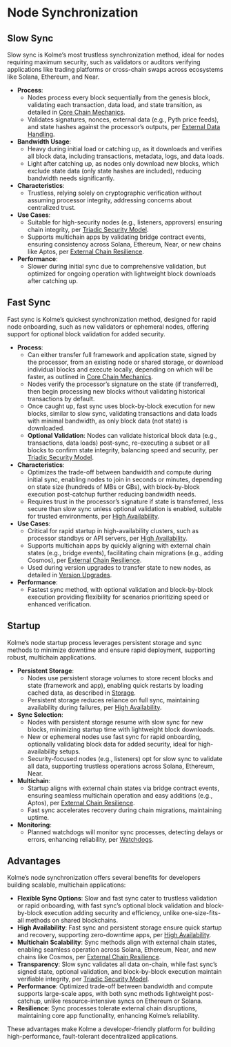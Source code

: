 # Node Synchronization

<!-- toc -->

## Slow Sync

Slow sync is Kolme’s most trustless synchronization method, ideal for nodes requiring maximum security, such as validators or auditors verifying applications like trading platforms or cross-chain swaps across ecosystems like Solana, Ethereum, and Near.

- **Process**:
  - Nodes process every block sequentially from the genesis block, validating each transaction, data load, and state transition, as detailed in [Core Chain Mechanics](core-mechanics.md).
  - Validates signatures, nonces, external data (e.g., Pyth price feeds), and state hashes against the processor’s outputs, per [External Data Handling](external-data.md).
- **Bandwidth Usage**:
  - Heavy during initial load or catching up, as it downloads and verifies all block data, including transactions, metadata, logs, and data loads.
  - Light after catching up, as nodes only download new blocks, which exclude state data (only state hashes are included), reducing bandwidth needs significantly.
- **Characteristics**:
  - Trustless, relying solely on cryptographic verification without assuming processor integrity, addressing concerns about centralized trust.
- **Use Cases**:
  - Suitable for high-security nodes (e.g., listeners, approvers) ensuring chain integrity, per [Triadic Security Model](triadic-security.md).
  - Supports multichain apps by validating bridge contract events, ensuring consistency across Solana, Ethereum, Near, or new chains like Aptos, per [External Chain Resilience](external-chain-resilience.md).
- **Performance**:
  - Slower during initial sync due to comprehensive validation, but optimized for ongoing operation with lightweight block downloads after catching up.

## Fast Sync

Fast sync is Kolme’s quickest synchronization method, designed for rapid node onboarding, such as new validators or ephemeral nodes, offering support for optional block validation for added security.

- **Process**:
  - Can either transfer full framework and application state, signed by the processor, from an existing node or shared storage, or download individual blocks and execute locally, depending on which will be faster, as outlined in [Core Chain Mechanics](core-mechanics.md).
  - Nodes verify the processor’s signature on the state (if transferred), then begin processing new blocks without validating historical transactions by default.
  - Once caught up, fast sync uses block-by-block execution for new blocks, similar to slow sync, validating transactions and data loads with minimal bandwidth, as only block data (not state) is downloaded.
  - **Optional Validation**: Nodes can validate historical block data (e.g., transactions, data loads) post-sync, re-executing a subset or all blocks to confirm state integrity, balancing speed and security, per [Triadic Security Model](triadic-security.md).
- **Characteristics**:
  - Optimizes the trade-off between bandwidth and compute during initial sync, enabling nodes to join in seconds or minutes, depending on state size (hundreds of MBs or GBs), with block-by-block execution post-catchup further reducing bandwidth needs.
  - Requires trust in the processor’s signature if state is transferred, less secure than slow sync unless optional validation is enabled, suitable for trusted environments, per [High Availability](high-availability.md).
- **Use Cases**:
  - Critical for rapid startup in high-availability clusters, such as processor standbys or API servers, per [High Availability](high-availability.md).
  - Supports multichain apps by quickly aligning with external chain states (e.g., bridge events), facilitating chain migrations (e.g., adding Cosmos), per [External Chain Resilience](external-chain-resilience.md).
  - Used during version upgrades to transfer state to new nodes, as detailed in [Version Upgrades](version-upgrades.md).
- **Performance**:
  - Fastest sync method, with optional validation and block-by-block execution providing flexibility for scenarios prioritizing speed or enhanced verification.

## Startup

Kolme’s node startup process leverages persistent storage and sync methods to minimize downtime and ensure rapid deployment, supporting robust, multichain applications.

- **Persistent Storage**:
  - Nodes use persistent storage volumes to store recent blocks and state (framework and app), enabling quick restarts by loading cached data, as described in [Storage](storage.md).
  - Persistent storage reduces reliance on full sync, maintaining availability during failures, per [High Availability](high-availability.md).
- **Sync Selection**:
  - Nodes with persistent storage resume with slow sync for new blocks, minimizing startup time with lightweight block downloads.
  - New or ephemeral nodes use fast sync for rapid onboarding, optionally validating block data for added security, ideal for high-availability setups.
  - Security-focused nodes (e.g., listeners) opt for slow sync to validate all data, supporting trustless operations across Solana, Ethereum, Near.
- **Multichain**:
  - Startup aligns with external chain states via bridge contract events, ensuring seamless multichain operation and easy additions (e.g., Aptos), per [External Chain Resilience](external-chain-resilience.md).
  - Fast sync accelerates recovery during chain migrations, maintaining uptime.
- **Monitoring**:
  - Planned watchdogs will monitor sync processes, detecting delays or errors, enhancing reliability, per [Watchdogs](watchdogs.md).

## Advantages

Kolme’s node synchronization offers several benefits for developers building scalable, multichain applications:

- **Flexible Sync Options**: Slow and fast sync cater to trustless validation or rapid onboarding, with fast sync’s optional block validation and block-by-block execution adding security and efficiency, unlike one-size-fits-all methods on shared blockchains.
- **High Availability**: Fast sync and persistent storage ensure quick startup and recovery, supporting zero-downtime apps, per [High Availability](high-availability.md).
- **Multichain Scalability**: Sync methods align with external chain states, enabling seamless operation across Solana, Ethereum, Near, and new chains like Cosmos, per [External Chain Resilience](external-chain-resilience.md).
- **Transparency**: Slow sync validates all data on-chain, while fast sync’s signed state, optional validation, and block-by-block execution maintain verifiable integrity, per [Triadic Security Model](triadic-security.md).
- **Performance**: Optimized trade-off between bandwidth and compute supports large-scale apps, with both sync methods lightweight post-catchup, unlike resource-intensive syncs on Ethereum or Solana.
- **Resilience**: Sync processes tolerate external chain disruptions, maintaining core app functionality, enhancing Kolme’s reliability.

These advantages make Kolme a developer-friendly platform for building high-performance, fault-tolerant decentralized applications.